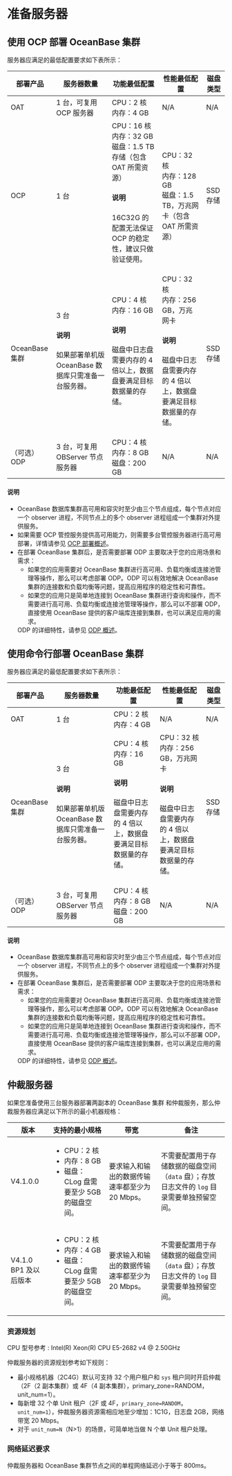 # 准备服务器

## 使用 OCP 部署 OceanBase 集群

服务器应满足的最低配置要求如下表所示：

| 部署产品 | 服务器数量 | 功能最低配置 | 性能最低配置 | 磁盘类型 |
|---------|-----------|-------------|-------------|------|
| OAT | 1 台，可复用 OCP 服务器 | CPU：2 核</br>内存：4 GB | N/A | N/A |
| OCP | 1 台 | CPU：16 核</br>内存：32 GB</br>磁盘：1.5 TB 存储（包含 OAT 所需资源） <main id="notice" type='explain'><h4>说明</h4><p>16C32G 的配置无法保证 OCP 的稳定性，建议只做验证使用。</p></main>| CPU：32 核</br>内存：128 GB</br>磁盘：1.5 TB，万兆网卡（包含 OAT 所需资源） | SSD 存储 |
| OceanBase 集群 | 3 台 <main id="notice" type='explain'><h4>说明</h4><p>如果部署单机版 OceanBase 数据库只需准备一台服务器。</p></main> | CPU：4 核</br>内存：16 GB <main id="notice" type='explain'><h4>说明</h4><p>磁盘中日志盘需要内存的 4 倍以上，数据盘要满足目标数据量的存储。</p></main> | CPU：32 核</br>内存：256 GB，万兆网卡 <main id="notice" type='explain'><h4>说明</h4><p>磁盘中日志盘需要内存的 4 倍以上，数据盘要满足目标数据量的存储。</p></main> | SSD 存储 |
|（可选）ODP | 3 台，可复用 OBServer 节点服务器 | CPU：4 核</br>内存：8 GB</br>磁盘：200 GB | N/A | N/A |

<main id="notice" type='explain'>
  <h4>说明</h4>
  <p><ul><li>OceanBase 数据库集群高可用和容灾时至少由三个节点组成，每个节点对应一个 observer 进程，不同节点上的多个 observer 进程组成一个集群对外提供服务。</li><li>如果需要 OCP 管控服务提供高可用能力，则需要多台管控服务器进行高可用部署，详情请参见 <a href="https://www.oceanbase.com/docs/enterprise-oceanbase-ocp-cn-10000000001538836">OCP 部署概述</a>。</li><li>在部署 OceanBase 集群后，是否需要部署 ODP 主要取决于您的应用场景和需求：<ul><li>如果您的应用需要对 OceanBase 集群进行高可用、负载均衡或连接池管理等操作，那么可以考虑部署 ODP。ODP 可以有效地解决 OceanBase 集群的连接数和负载均衡等问题，提高应用程序的稳定性和可靠性。</li><li>如果您的应用只是简单地连接到 OceanBase 集群进行查询和操作，而不需要进行高可用、负载均衡或连接池管理等操作，那么可以不部署 ODP，直接使用 OceanBase 提供的客户端库连接到集群，也可以满足应用的需求。</li></ul>ODP 的详细特性，请参见 <a href="https://www.oceanbase.com/docs/enterprise-odp-enterprise-cn-10000000001715894">ODP 概述</a>。</li></ul></p>
</main>

## 使用命令行部署 OceanBase 集群

服务器应满足的最低配置要求如下表所示：

| 部署产品 | 服务器数量 | 功能最低配置 | 性能最低配置 | 磁盘类型 |
|---------|-----------|-------------|-------------|------|
| OAT | 1 台 | CPU：2 核</br>内存：4 GB | N/A | N/A |
| OceanBase 集群 | 3 台 <main id="notice" type='explain'><h4>说明</h4><p>如果部署单机版 OceanBase 数据库只需准备一台服务器。</p></main> | CPU：4 核</br>内存：16 GB <main id="notice" type='explain'><h4>说明</h4><p>磁盘中日志盘需要内存的 4 倍以上，数据盘要满足目标数据量的存储。</p></main> | CPU：32 核</br>内存：256 GB，万兆网卡 <main id="notice" type='explain'><h4>说明</h4><p>磁盘中日志盘需要内存的 4 倍以上，数据盘要满足目标数据量的存储。</p></main> | SSD 存储 |
|（可选）ODP | 3 台，可复用 OBServer 节点服务器 | CPU：4 核</br>内存：8 GB</br>磁盘：200 GB | N/A | N/A |

<main id="notice" type='explain'>
  <h4>说明</h4>
  <p><ul><li>OceanBase 数据库集群高可用和容灾时至少由三个节点组成，每个节点对应一个 observer 进程，不同节点上的多个 observer 进程组成一个集群对外提供服务。</li><li>在部署 OceanBase 集群后，是否需要部署 ODP 主要取决于您的应用场景和需求：<ul><li>如果您的应用需要对 OceanBase 集群进行高可用、负载均衡或连接池管理等操作，那么可以考虑部署 ODP。ODP 可以有效地解决 OceanBase 集群的连接数和负载均衡等问题，提高应用程序的稳定性和可靠性。</li><li>如果您的应用只是简单地连接到 OceanBase 集群进行查询和操作，而不需要进行高可用、负载均衡或连接池管理等操作，那么可以不部署 ODP，直接使用 OceanBase 提供的客户端库连接到集群，也可以满足应用的需求。</li></ul>ODP 的详细特性，请参见 <a href="https://www.oceanbase.com/docs/enterprise-odp-enterprise-cn-10000000001715894">ODP 概述</a>。</li></ul></p>
</main>

## 仲裁服务器

如果您准备使用三台服务器部署两副本的 OceanBase 集群 和仲裁服务，那么仲裁服务器应满足以下所示的最小机器规格：

| 版本 | 支持的最小规格 | 带宽 | 备注 |
| ------ | ------ | ------ | ------ |
| V4.1.0.0 | <ul><li>CPU：2 核 </li><li>内存：8 GB </li><li>磁盘：CLog 盘需要至少 5GB 的磁盘空间。| 要求输入和输出的数据传输速率都至少为 20 Mbps。 | 不需要配置用于存储数据的磁盘空间（`data` 盘）；存放日志文件的 `log` 目录需要单独预留空间。|
| V4.1.0 BP1 及以后版本 | <ul><li>CPU：2 核 </li><li>内存：4 GB </li><li>磁盘：CLog 盘需要至少 5GB 的磁盘空间。 | 要求输入和输出的数据传输速率都至少为 20 Mbps。 | 不需要配置用于存储数据的磁盘空间（`data` 盘）；存放日志文件的 `log` 目录需要单独预留空间。 |

### 资源规划

CPU 型号参考 : Intel(R) Xeon(R) CPU E5-2682 v4 @ 2.50GHz

仲裁服务器的资源规划参考如下规则：

* 最小规格机器（2C4G）默认可支持 32 个用户租户和 `sys` 租户同时开启仲裁（2F（2 副本集群）或 4F（4 副本集群），primary_zone=RANDOM，unit_num=1）。
* 每新增 32 个单 Unit 租户（2F 或 4F，`primary_zone=RANDOM`，`unit_num=1`），仲裁服务器资源需相应地至少增加：1C1G，日志盘 2GB，网络带宽 20 Mbps。
* 对于 `unit_num=N`（N>1）的场景，可简单地当做 N 个单 Unit 租户处理。

### 网络延迟要求

仲裁服务器和 OceanBase 集群节点之间的单程网络延迟小于等于 800ms。
